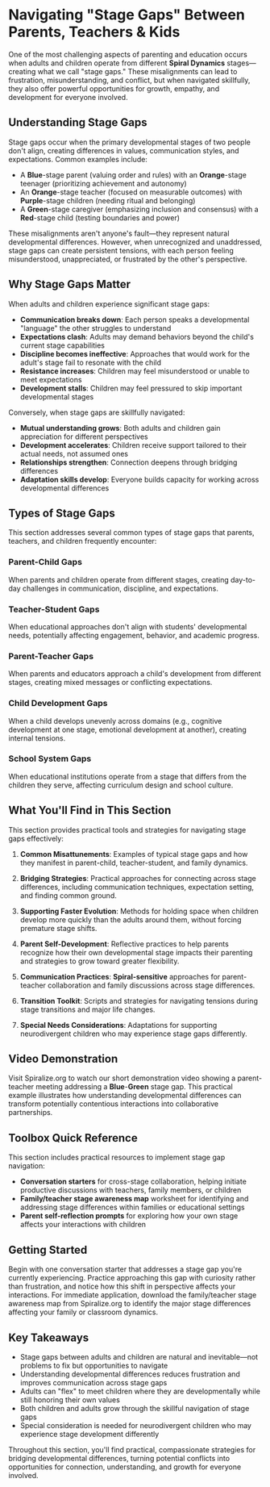 # Navigating "Stage Gaps" Between Parents, Teachers & Kids

One of the most challenging aspects of parenting and education occurs when adults and children operate from different **Spiral Dynamics** stages—creating what we call "stage gaps." These misalignments can lead to frustration, misunderstanding, and conflict, but when navigated skillfully, they also offer powerful opportunities for growth, empathy, and development for everyone involved.

## Understanding Stage Gaps

Stage gaps occur when the primary developmental stages of two people don't align, creating differences in values, communication styles, and expectations. Common examples include:

- A **Blue**-stage parent (valuing order and rules) with an **Orange**-stage teenager (prioritizing achievement and autonomy)
- An **Orange**-stage teacher (focused on measurable outcomes) with **Purple**-stage children (needing ritual and belonging)
- A **Green**-stage caregiver (emphasizing inclusion and consensus) with a **Red**-stage child (testing boundaries and power)

These misalignments aren't anyone's fault—they represent natural developmental differences. However, when unrecognized and unaddressed, stage gaps can create persistent tensions, with each person feeling misunderstood, unappreciated, or frustrated by the other's perspective.

## Why Stage Gaps Matter

When adults and children experience significant stage gaps:

- **Communication breaks down**: Each person speaks a developmental "language" the other struggles to understand
- **Expectations clash**: Adults may demand behaviors beyond the child's current stage capabilities
- **Discipline becomes ineffective**: Approaches that would work for the adult's stage fail to resonate with the child
- **Resistance increases**: Children may feel misunderstood or unable to meet expectations
- **Development stalls**: Children may feel pressured to skip important developmental stages

Conversely, when stage gaps are skillfully navigated:

- **Mutual understanding grows**: Both adults and children gain appreciation for different perspectives
- **Development accelerates**: Children receive support tailored to their actual needs, not assumed ones
- **Relationships strengthen**: Connection deepens through bridging differences
- **Adaptation skills develop**: Everyone builds capacity for working across developmental differences

## Types of Stage Gaps

This section addresses several common types of stage gaps that parents, teachers, and children frequently encounter:

### Parent-Child Gaps
When parents and children operate from different stages, creating day-to-day challenges in communication, discipline, and expectations.

### Teacher-Student Gaps
When educational approaches don't align with students' developmental needs, potentially affecting engagement, behavior, and academic progress.

### Parent-Teacher Gaps
When parents and educators approach a child's development from different stages, creating mixed messages or conflicting expectations.

### Child Development Gaps
When a child develops unevenly across domains (e.g., cognitive development at one stage, emotional development at another), creating internal tensions.

### School System Gaps
When educational institutions operate from a stage that differs from the children they serve, affecting curriculum design and school culture.

## What You'll Find in This Section

This section provides practical tools and strategies for navigating stage gaps effectively:

1. **Common Misattunements**: Examples of typical stage gaps and how they manifest in parent-child, teacher-student, and family dynamics.

2. **Bridging Strategies**: Practical approaches for connecting across stage differences, including communication techniques, expectation setting, and finding common ground.

3. **Supporting Faster Evolution**: Methods for holding space when children develop more quickly than the adults around them, without forcing premature stage shifts.

4. **Parent Self-Development**: Reflective practices to help parents recognize how their own developmental stage impacts their parenting and strategies to grow toward greater flexibility.

5. **Communication Practices**: **Spiral-sensitive** approaches for parent-teacher collaboration and family discussions across stage differences.

6. **Transition Toolkit**: Scripts and strategies for navigating tensions during stage transitions and major life changes.

7. **Special Needs Considerations**: Adaptations for supporting neurodivergent children who may experience stage gaps differently.

## Video Demonstration

Visit Spiralize.org to watch our short demonstration video showing a parent-teacher meeting addressing a **Blue**-**Green** stage gap. This practical example illustrates how understanding developmental differences can transform potentially contentious interactions into collaborative partnerships.

## Toolbox Quick Reference

This section includes practical resources to implement stage gap navigation:

- **Conversation starters** for cross-stage collaboration, helping initiate productive discussions with teachers, family members, or children
- **Family/teacher stage awareness map** worksheet for identifying and addressing stage differences within families or educational settings
- **Parent self-reflection prompts** for exploring how your own stage affects your interactions with children

## Getting Started

Begin with one conversation starter that addresses a stage gap you're currently experiencing. Practice approaching this gap with curiosity rather than frustration, and notice how this shift in perspective affects your interactions. For immediate application, download the family/teacher stage awareness map from Spiralize.org to identify the major stage differences affecting your family or classroom dynamics.

## Key Takeaways

- Stage gaps between adults and children are natural and inevitable—not problems to fix but opportunities to navigate
- Understanding developmental differences reduces frustration and improves communication across stage gaps
- Adults can "flex" to meet children where they are developmentally while still honoring their own values
- Both children and adults grow through the skillful navigation of stage gaps
- Special consideration is needed for neurodivergent children who may experience stage development differently

Throughout this section, you'll find practical, compassionate strategies for bridging developmental differences, turning potential conflicts into opportunities for connection, understanding, and growth for everyone involved.
